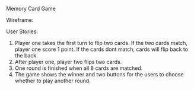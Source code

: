 Memory Card Game 



Wireframe:


User Stories:


1. Player one takes the first turn to flip two cards. If the two cards match, player one score 1 point. If the cards dont match, cards will flip back to the back. 
2. After player one, player two flips two cards. 
3. One round is finished when all 8 cards are matched. 
4. The game shows the winner and two buttons for the users to choose whether to play another round.
